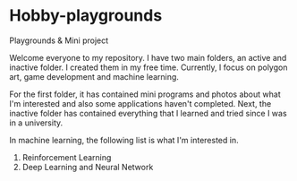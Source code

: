 # Hobby-playgrounds
Playgrounds &amp; Mini project

Welcome everyone to my repository.
I have two main folders, an active and inactive folder. I created them in my free time. Currently, I focus on polygon art, game development and machine learning.

For the first folder, it has contained mini programs and photos about what I'm interested and also some applications haven't completed.
Next, the inactive folder has contained everything that I learned and tried since I was in a university.

In machine learning, the following list is what I'm interested in.
1. Reinforcement Learning
2. Deep Learning and Neural Network
